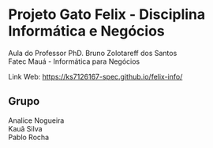 # Projeto Gato Felix  - Disciplina Informática e Negócios
Aula do Professor PhD. Bruno Zolotareff dos Santos <br>
Fatec Mauá - Informática para Negócios

Link Web: https://ks7126167-spec.github.io/felix-info/ 

## Grupo
Analice Nogueira <br>
Kauã Silva <br>
Pablo Rocha <br>
